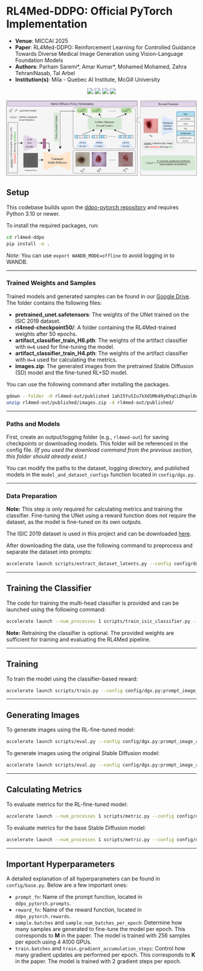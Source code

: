 # **RL4Med-DDPO: Official PyTorch Implementation**  

- **Venue**: MICCAI 2025
- **Paper**: RL4Med-DDPO: Reinforcement Learning for Controlled Guidance Towards Diverse Medical Image Generation using Vision-Language Foundation Models 
- **Authors**: Parham Saremi\*, Amar Kumar\*, Mohamed Mohamed, Zahra TehraniNasab, Tal Arbel
- **Institution(s)**:  Mila - Quebec AI Institute, McGill University

<p align="center">
<a href="https://arxiv.org/pdf/2503.15784" alt="arXiv">
    <img src="https://img.shields.io/badge/arXiv-2410.05203-b31b1b.svg?style=flat" /></a>
<a href="https://parhamsaremi.github.io/rl4med-ddpo/" alt="webpage">
    <img src="https://img.shields.io/badge/Webpage-darkviolet" /></a>
<img src="https://img.shields.io/github/license/parhamsaremi/rl4med-ddpo" />
<img src="https://views.whatilearened.today/views/github/parhamsaremi/rl4med-ddpo-cameraready.svg" />
  
</p>

![architecture image](main.png)

## Setup  
This codebase builds upon the [ddpo-pytorch repository](https://github.com/kvablack/ddpo-pytorch?tab=readme-ov-file) and requires Python 3.10 or newer.

To install the required packages, run:
```bash
cd rl4med-ddpo
pip install -e .
```

*Note:* You can use `export WANDB_MODE=offline` to avoid logging in to WANDB. 

---

### Trained Weights and Samples

Trained models and generated samples can be found in our [Google Drive](https://drive.google.com/drive/folders/1ah15Yu5Iu7kXdSM649yKhqCLDhqol0ef). The folder contains the following files:

- **pretrained_unet.safetensors**: The weights of the UNet trained on the ISIC 2019 dataset.  
- **rl4med-checkpoint50/**: A folder containing the RL4Med-trained weights after 50 epochs.  
- **artifact_classifier_train_H6.pth**: The weights of the artifact classifier with `H=6` used for fine-tuning the model.  
- **artifact_classifier_train_H4.pth**: The weights of the artifact classifier with `H=4` used for calculating the metrics.  
- **images.zip**: The generated images from the pretrained Stable Diffusion (SD) model and the fine-tuned RL+SD model.

You can use the following command after installing the packages.  

```bash
gdown --folder -O rl4med-out/published 1ah15Yu5Iu7kXdSM649yKhqCLDhqol0ef 
unzip rl4med-out/published/images.zip -d rl4med-out/published/
```

---

### Paths and Models

First, create an output/logging folder (e.g., `rl4med-out`) for saving checkpoints or downloading models. This folder will be referenced in the config file. *(If you used the download command from the previous section, this folder should already exist.)*

You can modify the paths to the dataset, logging directory, and published models in the `model_and_dataset_configs` function located in `config/dgx.py`.

---

### Data Preparation

**Note:** This step is only required for calculating metrics and training the classifier. Fine-tuning the UNet using a reward function does not require the dataset, as the model is fine-tuned on its own outputs.

The ISIC 2019 dataset is used in this project and can be downloaded [here](https://challenge.isic-archive.com/data/#2019).

After downloading the data, use the following command to preprocess and separate the dataset into prompts:
```bash
accelerate launch scripts/extract_dataset_latents.py --config config/dgx.py:preprocess_isic_real_data
```

---

## Training the Classifier

The code for training the multi-head classifier is provided and can be launched using the following command:
```bash
accelerate launch --num_processes 1 scripts/train_isic_classifier.py --data_path <Path to ISIC Dataset>
```

**Note:** Retraining the classifier is optional. The provided weights are sufficient for training and evaluating the RL4Med pipeline.

---

## Training

To train the model using the classifier-based reward:
```bash
accelerate launch scripts/train.py --config config/dgx.py:prompt_image_alignment_classifier_isic
```

---

## Generating Images

To generate images using the RL-fine-tuned model:
```bash
accelerate launch scripts/eval.py --config config/dgx.py:prompt_image_alignment_classifier_isic_eval_rl
```

To generate images using the original Stable Diffusion model:
```bash
accelerate launch scripts/eval.py --config config/dgx.py:prompt_image_alignment_classifier_isic_eval
```

---

## Calculating Metrics

To evaluate metrics for the RL-fine-tuned model:
```bash
accelerate launch --num_processes 1 scripts/metric.py --config config/dgx.py:evaluate_metric_rl
```

To evaluate metrics for the base Stable Diffusion model:
```bash
accelerate launch --num_processes 1 scripts/metric.py --config config/dgx.py:evaluate_metric_sd
```

---

## Important Hyperparameters

A detailed explanation of all hyperparameters can be found in `config/base.py`. Below are a few important ones:

- `prompt_fn`: Name of the prompt function, located in `ddpo_pytorch.prompts`.
- `reward_fn`: Name of the reward function, located in `ddpo_pytorch.rewards`.
- `sample.batches` and `sample.num_batches_per_epoch`: Determine how many samples are generated to fine-tune the model per epoch. This corresponds to **M** in the paper. The model is trained with 256 samples per epoch using 4 A100 GPUs.
- `train.batches` and `train.gradient_accumulation_steps`: Control how many gradient updates are performed per epoch. This corresponds to **K** in the paper. The model is trained with 2 gradient steps per epoch.